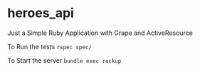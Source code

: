 # heroes_api
  Just a Simple Ruby Application with Grape and ActiveResource
  
  To Run the tests
    `rspec spec/`
    
  To Start the server
    `bundle exec rackup`
